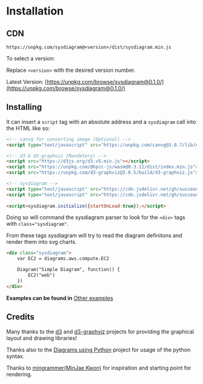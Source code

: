 

# Installation

## CDN

```
https://unpkg.com/sysdiagram@<version>/dist/sysdiagram.min.js
```

To select a version:

Replace `<version>` with the desired version number.

Latest Version: [https://unpkg.com/browse/sysdiagram@0.1.0/](https://unpkg.com/browse/sysdiagram@0.1.0/)

## Installing

It can insert a `script` tag with an absolute address and a `sysdiagram` call into the HTML like so:

```html
<!-- canvg for converting image (Optional) -->
<script type="text/javascript" src="https://unpkg.com/canvg@3.0.7/lib/umd.js"></script>

<!-- d3 & d3-graphviz (Mandatory) -->
<script src="https://d3js.org/d3.v5.min.js"></script>
<script src="https://unpkg.com/@hpcc-js/wasm@0.3.11/dist/index.min.js"></script>
<script src="https://unpkg.com/d3-graphviz@3.0.5/build/d3-graphviz.js"></script>

<!-- sysdiagram -->
<script type="text/javascript" src="https://cdn.jsdelivr.net/gh/succeun/sysdiagram@master/sysdiagram_resources.js"></script>
<script type="text/javascript" src="https://cdn.jsdelivr.net/gh/succeun/sysdiagram@master/sysdiagram.js"></script>
  
<script>sysdiagram.initialize({startOnLoad:true});</script>
```

Doing so will command the sysdiagram parser to look for the `<div>` tags with `class="sysdiagram"`. 

From these tags sysdiagram will try to read the diagram definitons and render them into svg charts.

```html
<div class="sysdiagram">
	var EC2 = diagrams.aws.compute.EC2

	Diagram("Simple Diagram", function() {
		EC2("web")
	})
</div>
```

 **Examples can be found in** [Other examples](getting-started/examples)


## Credits

Many thanks to the [d3](http://d3js.org/) and [d3-graphviz](https://github.com/magjac/d3-graphviz) projects for providing the graphical layout and drawing libraries!

Thanks also to the [Diagrams using Python](https://diagrams.mingrammer.com/) project for usage of the python syntax. 

Thanks to [mingrammer(MinJae Kwon)](https://github.com/mingrammer) for inspiration and starting point for rendering.


